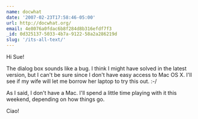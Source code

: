 ```yaml
---
name: docwhat
date: '2007-02-23T17:58:46-05:00'
url: http://docwhat.org/
email: 4e8076a0fdac6b8f284d8b316efdf7f3
_id: 0d325137-5033-4b7a-9122-58a2a286219d
slug: '/its-all-text/'
---
```


Hi Sue!

The dialog box sounds like a bug. I think I might have solved in the latest
version, but I can't be sure since I don't have easy access to Mac OS X. I'll
see if my wife will let me borrow her laptop to try this out. :-/

As I said, I don't have a Mac. I'll spend a little time playing with it this
weekend, depending on how things go.

Ciao!
